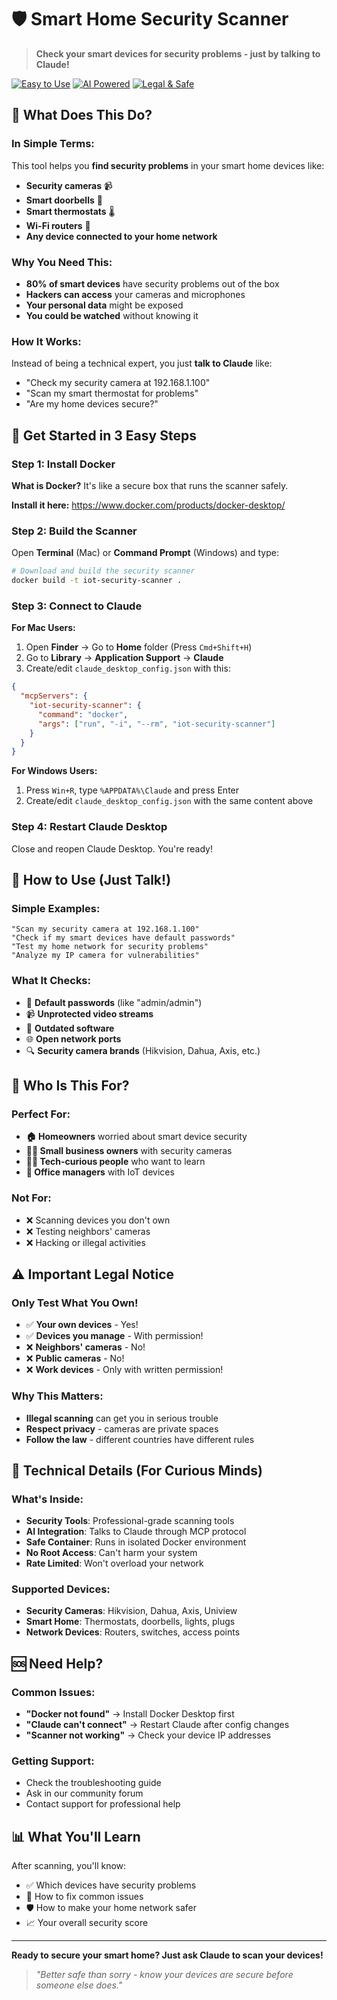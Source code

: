 # 🛡️ Smart Home Security Scanner

> **Check your smart devices for security problems - just by talking to Claude!**

[![Easy to Use](https://img.shields.io/badge/User-Friendly-✅-brightgreen)]()
[![AI Powered](https://img.shields.io/badge/AI--Powered-🤖-blue)]()
[![Legal & Safe](https://img.shields.io/badge/Legal--Compliant-⚖️-important)]()

## 🤔 What Does This Do?

### In Simple Terms:
This tool helps you **find security problems** in your smart home devices like:
- **Security cameras** 📹
- **Smart doorbells** 🚪  
- **Smart thermostats** 🌡️
- **Wi-Fi routers** 📡
- **Any device connected to your home network**

### Why You Need This:
- **80% of smart devices** have security problems out of the box
- **Hackers can access** your cameras and microphones
- **Your personal data** might be exposed
- **You could be watched** without knowing it

### How It Works:
Instead of being a technical expert, you just **talk to Claude** like:
- "Check my security camera at 192.168.1.100"
- "Scan my smart thermostat for problems"  
- "Are my home devices secure?"

## 🚀 Get Started in 3 Easy Steps

### Step 1: Install Docker
**What is Docker?** It's like a secure box that runs the scanner safely.

**Install it here:** https://www.docker.com/products/docker-desktop/

### Step 2: Build the Scanner
Open **Terminal** (Mac) or **Command Prompt** (Windows) and type:

```bash
# Download and build the security scanner
docker build -t iot-security-scanner .
```

### Step 3: Connect to Claude
**For Mac Users:**
1. Open **Finder** → Go to **Home** folder (Press `Cmd+Shift+H`)
2. Go to **Library** → **Application Support** → **Claude**
3. Create/edit `claude_desktop_config.json` with this:

```json
{
  "mcpServers": {
    "iot-security-scanner": {
      "command": "docker",
      "args": ["run", "-i", "--rm", "iot-security-scanner"]
    }
  }
}
```

**For Windows Users:**
1. Press `Win+R`, type `%APPDATA%\Claude` and press Enter
2. Create/edit `claude_desktop_config.json` with the same content above

### Step 4: Restart Claude Desktop
Close and reopen Claude Desktop. You're ready!

## 💬 How to Use (Just Talk!)

### Simple Examples:
```
"Scan my security camera at 192.168.1.100"
"Check if my smart devices have default passwords"
"Test my home network for security problems"
"Analyze my IP camera for vulnerabilities"
```

### What It Checks:
- 🔐 **Default passwords** (like "admin/admin")
- 📹 **Unprotected video streams**
- 🔄 **Outdated software**
- 🌐 **Open network ports**
- 🔍 **Security camera brands** (Hikvision, Dahua, Axis, etc.)

## 🎯 Who Is This For?

### Perfect For:
- **🏠 Homeowners** worried about smart device security
- **👨‍💼 Small business owners** with security cameras
- **👩‍💻 Tech-curious people** who want to learn
- **🏢 Office managers** with IoT devices

### Not For:
- ❌ Scanning devices you don't own
- ❌ Testing neighbors' cameras  
- ❌ Hacking or illegal activities

## ⚠️ Important Legal Notice

### Only Test What You Own!
- ✅ **Your own devices** - Yes!
- ✅ **Devices you manage** - With permission!
- ❌ **Neighbors' cameras** - No!
- ❌ **Public cameras** - No!
- ❌ **Work devices** - Only with written permission!

### Why This Matters:
- **Illegal scanning** can get you in serious trouble
- **Respect privacy** - cameras are private spaces
- **Follow the law** - different countries have different rules

## 🔧 Technical Details (For Curious Minds)

### What's Inside:
- **Security Tools**: Professional-grade scanning tools
- **AI Integration**: Talks to Claude through MCP protocol
- **Safe Container**: Runs in isolated Docker environment
- **No Root Access**: Can't harm your system
- **Rate Limited**: Won't overload your network

### Supported Devices:
- **Security Cameras**: Hikvision, Dahua, Axis, Uniview
- **Smart Home**: Thermostats, doorbells, lights, plugs
- **Network Devices**: Routers, switches, access points

## 🆘 Need Help?

### Common Issues:
- **"Docker not found"** → Install Docker Desktop first
- **"Claude can't connect"** → Restart Claude after config changes
- **"Scanner not working"** → Check your device IP addresses

### Getting Support:
- Check the troubleshooting guide
- Ask in our community forum
- Contact support for professional help

## 📊 What You'll Learn

After scanning, you'll know:
- ✅ Which devices have security problems
- 🔧 How to fix common issues
- 🛡️ How to make your home network safer
- 📈 Your overall security score

---

**Ready to secure your smart home? Just ask Claude to scan your devices!**

> *"Better safe than sorry - know your devices are secure before someone else does."*
